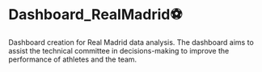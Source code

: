 # Dashboard_RealMadrid⚽
Dashboard creation for Real Madrid data analysis. The dashboard aims to assist the technical committee in decisions-making to improve the performance of athletes and the team.
